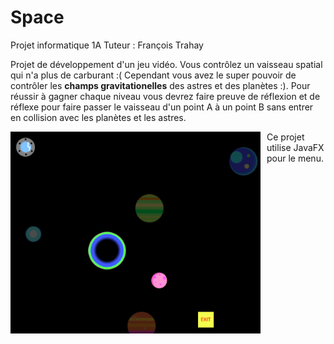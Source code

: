 # Space
Projet informatique 1A
Tuteur : François Trahay

Projet de développement d'un jeu vidéo. Vous contrôlez un vaisseau spatial qui n'a plus de carburant :(
Cependant vous avez le super pouvoir de contrôler les **champs gravitationelles** des astres et des planètes :).
Pour réussir à gagner chaque niveau vous devrez faire preuve de réflexion et de réflexe pour faire passer le vaisseau d'un point A à un point B sans entrer en collision avec les planètes et les astres.

<img align="center"
     src="game.png"
     alt="Image d'un niveau du jeu"
     style="float: left; margin-right: 10px; align: center; width: 400px;" />

Ce projet utilise JavaFX pour le menu.
